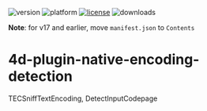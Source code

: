 ![version](https://img.shields.io/badge/version-17%2B-3E8B93)
![platform](https://img.shields.io/static/v1?label=platform&message=mac-intel%20|%20mac-arm%20|%20win-64&color=blue)
[![license](https://img.shields.io/github/license/miyako/4d-plugin-native-encoding-detection)](LICENSE)
![downloads](https://img.shields.io/github/downloads/miyako/4d-plugin-native-encoding-detection/total)

**Note**: for v17 and earlier, move `manifest.json` to `Contents`

# 4d-plugin-native-encoding-detection
TECSniffTextEncoding, DetectInputCodepage
